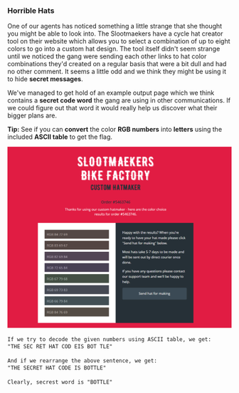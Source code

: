 ### Horrible Hats

One of our agents has noticed something a little strange that she thought you might be able to look into. The Slootmaekers have a cycle hat creator tool on their website which allows you to select a combination of up to eight colors to go into a custom hat design. The tool itself didn't seem strange until we noticed the gang were sending each other links to hat color combinations they'd created on a regular basis that were a bit dull and had no other comment. It seems a little odd and we think they might be using it to hide **secret messages**.

We've managed to get hold of an example output page which we think contains a **secret code word** the gang are using in other communications. If we could figure out that word it would really help us discover what their bigger plans are.

**Tip:** See if you can **convert** the color **RGB numbers** into **letters** using the included **ASCII table** to get the flag.

![image](img/c10image.png)

```
If we try to decode the given numbers using ASCII table, we get:
"THE SEC RET HAT COD EIS BOT TLE"

And if we rearrange the above sentence, we get:
"THE SECRET HAT CODE IS BOTTLE"

Clearly, secrest word is "BOTTLE"
```
